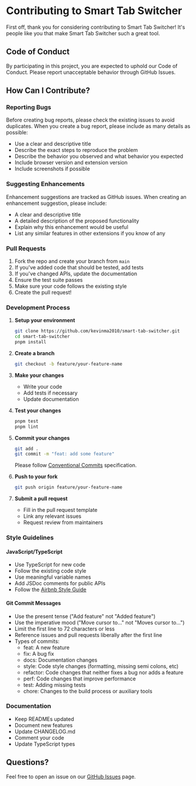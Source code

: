 # Contributing to Smart Tab Switcher

First off, thank you for considering contributing to Smart Tab Switcher! It's people like you that make Smart Tab Switcher such a great tool.

## Code of Conduct

By participating in this project, you are expected to uphold our Code of Conduct. Please report unacceptable behavior through GitHub Issues.

## How Can I Contribute?

### Reporting Bugs

Before creating bug reports, please check the existing issues to avoid duplicates. When you create a bug report, please include as many details as possible:

* Use a clear and descriptive title
* Describe the exact steps to reproduce the problem
* Describe the behavior you observed and what behavior you expected
* Include browser version and extension version
* Include screenshots if possible

### Suggesting Enhancements

Enhancement suggestions are tracked as GitHub issues. When creating an enhancement suggestion, please include:

* A clear and descriptive title
* A detailed description of the proposed functionality
* Explain why this enhancement would be useful
* List any similar features in other extensions if you know of any

### Pull Requests

1. Fork the repo and create your branch from `main`
2. If you've added code that should be tested, add tests
3. If you've changed APIs, update the documentation
4. Ensure the test suite passes
5. Make sure your code follows the existing style
6. Create the pull request!

### Development Process

1. **Setup your environment**
   ```bash
   git clone https://github.com/kevinma2010/smart-tab-switcher.git
   cd smart-tab-switcher
   pnpm install
   ```

2. **Create a branch**
   ```bash
   git checkout -b feature/your-feature-name
   ```

3. **Make your changes**
   - Write your code
   - Add tests if necessary
   - Update documentation

4. **Test your changes**
   ```bash
   pnpm test
   pnpm lint
   ```

5. **Commit your changes**
   ```bash
   git add .
   git commit -m "feat: add some feature"
   ```
   Please follow [Conventional Commits](https://www.conventionalcommits.org/) specification.

6. **Push to your fork**
   ```bash
   git push origin feature/your-feature-name
   ```

7. **Submit a pull request**
   - Fill in the pull request template
   - Link any relevant issues
   - Request review from maintainers

### Style Guidelines

#### JavaScript/TypeScript

- Use TypeScript for new code
- Follow the existing code style
- Use meaningful variable names
- Add JSDoc comments for public APIs
- Follow the [Airbnb Style Guide](https://github.com/airbnb/javascript)

#### Git Commit Messages

- Use the present tense ("Add feature" not "Added feature")
- Use the imperative mood ("Move cursor to..." not "Moves cursor to...")
- Limit the first line to 72 characters or less
- Reference issues and pull requests liberally after the first line
- Types of commits:
  - feat: A new feature
  - fix: A bug fix
  - docs: Documentation changes
  - style: Code style changes (formatting, missing semi colons, etc)
  - refactor: Code changes that neither fixes a bug nor adds a feature
  - perf: Code changes that improve performance
  - test: Adding missing tests
  - chore: Changes to the build process or auxiliary tools

### Documentation

- Keep READMEs updated
- Document new features
- Update CHANGELOG.md
- Comment your code
- Update TypeScript types

## Questions?

Feel free to open an issue on our [GitHub Issues](https://github.com/kevinma2010/smart-tab-switcher/issues) page.